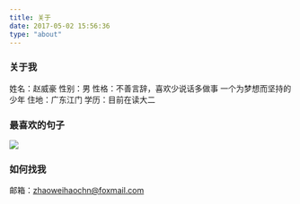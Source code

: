 ```yaml
---
title: 关于
date: 2017-05-02 15:56:36
type: "about"
---
```



### 关于我

姓名：赵威豪 
性别：男
性格：不善言辞，喜欢少说话多做事
一个为梦想而坚持的少年
住地：广东江门
学历：目前在读大二
    

### 最喜欢的句子

![](http://op4e089f0.bkt.clouddn.com/-1734300004.jpg)

### 如何找我

邮箱：[zhaoweihaochn@foxmail.com](mailto:zhaoweihaochn@foxmail.com)



